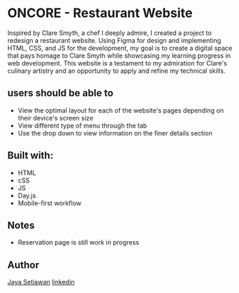 # ONCORE - Restaurant Website

Inspired by Clare Smyth, a chef I deeply admire, I created a project to redesign a restaurant website. Using Figma for design and implementing HTML, CSS, and JS for the development, my goal is to create a digital space that pays homage to Clare Smyth while showcasing my learning progress in web development. This website is a testament to my admiration for Clare's culinary artistry and an opportunity to apply and refine my technical skills. 


## users should be able to

- View the optimal layout for each of the website's pages depending on their device's screen size
- View different type of menu through the tab 
- Use the drop down to view information on the finer details section 

## Built with:
- HTML
- cSS
- JS
- Day.js
- Mobile-first workflow

## Notes
- Reservation page is still work in progress

## Author 
[Jaya Setiawan](https://jaya-codes.netlify.app/)
[linkedin](https://www.linkedin.com/in/jaya-setiawan-2b0a1910b/)
